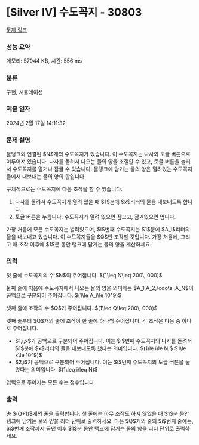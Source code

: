 # [Silver IV] 수도꼭지 - 30803 

[문제 링크](https://www.acmicpc.net/problem/30803) 

### 성능 요약

메모리: 57044 KB, 시간: 556 ms

### 분류

구현, 시뮬레이션

### 제출 일자

2024년 2월 17일 14:11:32

### 문제 설명

<p>물탱크와 연결된 $N$개의 수도꼭지가 있습니다. 이 수도꼭지는 나사와 토글 버튼으로 이루어져 있습니다. 나사를 돌려서 나오는 물의 양을 조절할 수 있고, 토글 버튼을 눌러서 수도꼭지를 열거나 잠글 수 있습니다. 물탱크에 담기는 물의 양은 열려있는 수도꼭지들에서 내보내는 물의 양의 합입니다.</p>

<p>구체적으로는 수도꼭지에 다음 조작을 할 수 있습니다.</p>

<ol>
	<li>나사를 돌려서 수도꼭지가 열려 있을 때 $1$분에 $x$리터의 물을 내보내도록 합니다.</li>
	<li>토글 버튼을 누릅니다. 수도꼭지가 열려 있으면 잠그고, 잠겨있으면 엽니다.</li>
</ol>

<p>가장 처음에 모든 수도꼭지는 열려있으며, $i$번째 수도꼭지는 $1$분에 $A_i$리터의 물을 내보내고 있습니다. 이 수도꼭지들을 $Q$번 조작할 것입니다. 가장 처음에, 그리고 매 조작 이후에 $1$분 동안 탱크에 담기는 물의 양을 계산하세요.</p>

### 입력 

 <p>첫 줄에 수도꼭지의 수 $N$이 주어집니다. $(1\leq N\leq 200\, 000)$</p>

<p>둘째 줄에 처음에 수도꼭지에서 나오는 물의 양을 의미하는 $A_1,A_2,\cdots ,A_N$이 공백으로 구분되어 주어집니다. $(1\le A_i\le 10^9)$</p>

<p>셋째 줄에 조작의 수 $Q$가 주어집니다. $(1\leq Q\leq 200\, 000)$</p>

<p>넷째 줄부터 $Q$개의 줄에 조작이 한 줄에 하나씩 주어집니다. 각 조작은 다음 중 하나로 주어집니다.</p>

<ul>
	<li>$1,i,x$가 공백으로 구분되어 주어집니다. 이는 $i$번째 수도꼭지의 나사를 돌려서 $1$분에 $x$리터의 물을 내보내도록 했다는 의미입니다. $(1\le i\le N;$ $1\le x\le 10^9)$</li>
	<li>$2,i$가 공백으로 구분되어 주어집니다. 이는 $i$번째 수도꼭지의 토글 버튼을 눌렀다는 의미입니다. $(1\leq i\leq N)$</li>
</ul>

<p>입력으로 주어지는 모든 수는 정수입니다.</p>

### 출력 

 <p>총 $(Q+1)$개의 줄을 출력합니다. 첫 줄에는 아무 조작도 하지 않았을 때 $1$분 동안 탱크에 담기는 물의 양을 리터 단위로 출력하세요. 다음 $Q$개의 줄의 $i$번째 줄에는, $i$번째 조작까지 끝낸 이후 $1$분 동안 탱크에 담기는 물의 양을 리터 단위로 출력하세요.</p>


